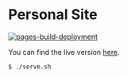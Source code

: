 # Personal Site

[![pages-build-deployment](https://github.com/eudoxia0/eudoxia0.github.io/actions/workflows/pages/pages-build-deployment/badge.svg?branch=master)](https://github.com/eudoxia0/eudoxia0.github.io/actions/workflows/pages/pages-build-deployment)

You can find the live version [here][site].

```bash
$ ./serve.sh
```

[site]: http://borretti.me/
